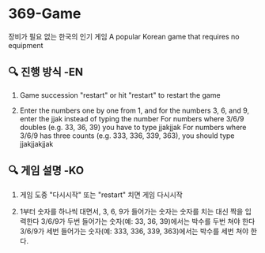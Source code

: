 # 369-Game
장비가 필요 없는 한국의 인기 게임
A popular Korean game that requires no equipment


## 🔍 진행 방식 -EN
1. Game succession "restart" or hit "restart" to restart the game

2. Enter the numbers one by one from 1, and for the numbers 3, 6, and 9, enter the jjak instead of typing the number
   For numbers where 3/6/9 doubles (e.g. 33, 36, 39) you have to type jjakjjak
   For numbers where 3/6/9 has three counts (e.g. 333, 336, 339, 363), you should type jjakjjakjjak

## 🔍 게임 설명 -KO
1. 게임 도중 "다시시작" 또는 "restart" 치면 게임 다시시작

2. 1부터 숫자를 하나씩 대면서, 3, 6, 9가 들어가는 숫자는 숫자를 치는 대신 짝을 입력한다
   3/6/9가 두번 들어가는 숫자(예: 33, 36, 39)에서는 박수를 두번 쳐야 한다 
   3/6/9가 세번 들어가는 숫자(예: 333, 336, 339, 363)에서는 박수를 세번 쳐야 한다.
